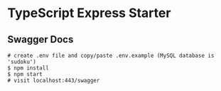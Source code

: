 # TypeScript Express Starter

## Swagger Docs
```
# create .env file and copy/paste .env.example (MySQL database is 'sudoku')
$ npm install
$ npm start
# visit localhost:443/swagger
```
